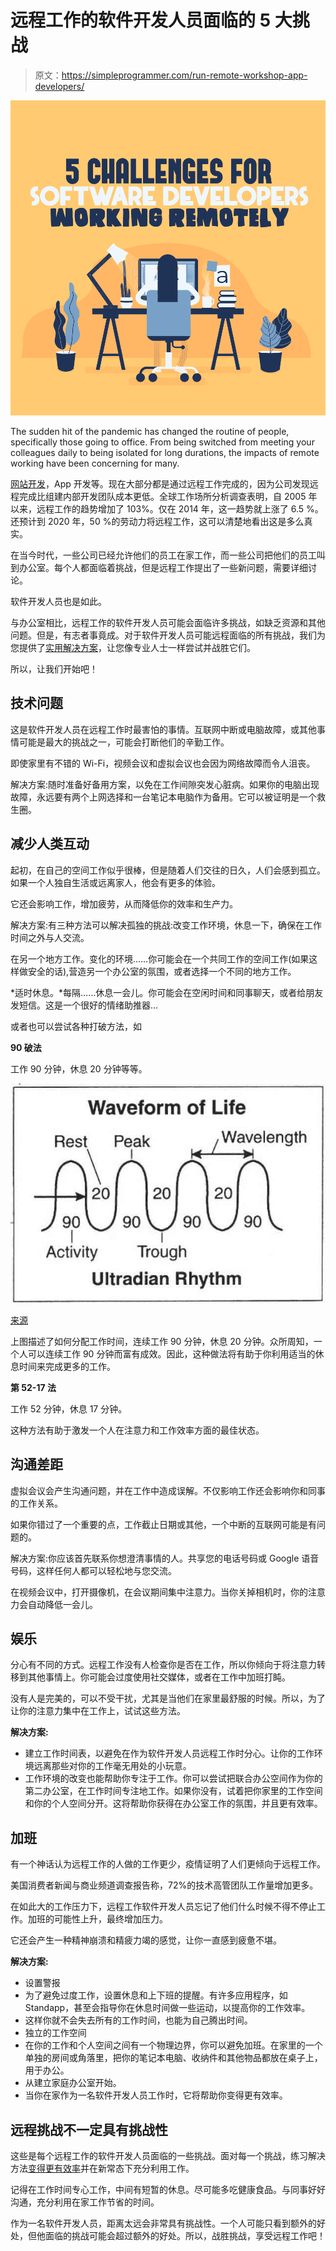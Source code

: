 # 远程工作的软件开发人员面临的 5 大挑战

> 原文：<https://simpleprogrammer.com/run-remote-workshop-app-developers/>

![challenges working remotely](img/743f2116f844f55336f6e6ce8bd1afe1.png)

The sudden hit of the pandemic has changed the routine of people, specifically those going to office. From being switched from meeting your colleagues daily to being isolated for long durations, the impacts of remote working have been concerning for many.

[网站开发](https://www.skynettechnologies.com/web-development-usa)，App 开发等。现在大部分都是通过远程工作完成的，因为公司发现远程完成比组建内部开发团队成本更低。全球工作场所分析调查表明，自 2005 年以来，远程工作的趋势增加了 103%。仅在 2014 年，这一趋势就上涨了 6.5 %。还预计到 2020 年，50 %的劳动力将远程工作，这可以清楚地看出这是多么真实。

在当今时代，一些公司已经允许他们的员工在家工作，而一些公司把他们的员工叫到办公室。每个人都面临着挑战，但是远程工作提出了一些新问题，需要详细讨论。

软件开发人员也是如此。

与办公室相比，远程工作的软件开发人员可能会面临许多挑战，如缺乏资源和其他问题。但是，有志者事竟成。对于软件开发人员可能远程面临的所有挑战，我们为您提供了[实用解决方案](https://www.amazon.com/dp/1647820529/makithecompsi-20)，让您像专业人士一样尝试并战胜它们。

所以，让我们开始吧！

## 技术问题

这是软件开发人员在远程工作时最害怕的事情。互联网中断或电脑故障，或其他事情可能是最大的挑战之一，可能会打断他们的辛勤工作。

即使家里有不错的 Wi-Fi，视频会议和虚拟会议也会因为网络故障而令人沮丧。

解决方案:随时准备好备用方案，以免在工作间隙突发心脏病。如果你的电脑出现故障，永远要有两个上网选择和一台笔记本电脑作为备用。它可以被证明是一个救生圈。

## 减少人类互动

起初，在自己的空间工作似乎很棒，但是随着人们交往的日久，人们会感到孤立。如果一个人独自生活或远离家人，他会有更多的体验。

它还会影响工作，增加疲劳，从而降低你的效率和生产力。

解决方案:有三种方法可以解决孤独的挑战:改变工作环境，休息一下，确保在工作时间之外与人交流。

在另一个地方工作。变化的环境……你可能会在一个共同工作的空间工作(如果这样做安全的话),营造另一个办公室的氛围，或者选择一个不同的地方工作。

*适时休息。*每隔……休息一会儿。你可能会在空闲时间和同事聊天，或者给朋友发短信。这是一个很好的情绪助推器…

或者也可以尝试各种打破方法，如

**90 破法**

工作 90 分钟，休息 20 分钟等等。

![challenges working remotely](img/c0b8357146594f049637b1b40195b85c.png)

[来源](https://buffer.com/resources/content/images/wp-content/uploads/2014/08/3013188-inline-ultradian-rhythm-inline.jpg)

上图描述了如何分配工作时间，连续工作 90 分钟，休息 20 分钟。众所周知，一个人可以连续工作 90 分钟而富有成效。因此，这种做法将有助于你利用适当的休息时间来完成更多的工作。

**第 52-17 法**

工作 52 分钟，休息 17 分钟。

这种方法有助于激发一个人在注意力和工作效率方面的最佳状态。

## 沟通差距

虚拟会议会产生沟通问题，并在工作中造成误解。不仅影响工作还会影响你和同事的工作关系。

如果你错过了一个重要的点，工作截止日期或其他，一个中断的互联网可能是有问题的。

解决方案:你应该首先联系你想澄清事情的人。共享您的电话号码或 Google 语音号码，这样任何人都可以轻松地与您交流。

在视频会议中，打开摄像机，在会议期间集中注意力。当你关掉相机时，你的注意力会自动降低一会儿。

## 娱乐

分心有不同的方式。远程工作没有人检查你是否在工作，所以你倾向于将注意力转移到其他事情上。你可能会过度使用社交媒体，或者在工作中加班打盹。

没有人是完美的，可以不受干扰，尤其是当他们在家里最舒服的时候。所以，为了让你的注意力集中在工作上，试试这些方法。

**解决方案:**

*   建立工作时间表，以避免在作为软件开发人员远程工作时分心。让你的工作环境远离那些对你的工作毫无用处的小玩意。
*   工作环境的改变也能帮助你专注于工作。你可以尝试把联合办公空间作为你的第二办公室，在工作时间专注地工作。如果你没有，试着把你家里的工作空间和你的个人空间分开。这将帮助你获得在办公室工作的氛围，并且更有效率。

## 加班

有一个神话认为远程工作的人做的工作更少，疫情证明了人们更倾向于远程工作。

美国消费者新闻与商业频道调查报告称，72%的技术高管团队工作量增加更多。

在如此大的工作压力下，远程工作软件开发人员忘记了他们什么时候不得不停止工作。加班的可能性上升，最终增加压力。

它还会产生一种精神崩溃和精疲力竭的感觉，让你一直感到疲惫不堪。

**解决方案:**

*   设置警报
*   为了避免过度工作，设置休息和上下班的提醒。有许多应用程序，如 Standapp，甚至会指导你在休息时间做一些运动，以提高你的工作效率。
*   这样你就不会失去所有的工作时间，也能为自己腾出时间。
*   独立的工作空间
*   在你的工作和个人空间之间有一个物理边界，你可以避免加班。在家里的一个单独的房间或角落里，把你的笔记本电脑、收纳件和其他物品都放在桌子上，用于办公。
*   从建立家庭办公室开始。
*   当你在家作为一名软件开发人员工作时，它将帮助你变得更有效率。

## 远程挑战不一定具有挑战性

这些是每个远程工作的软件开发人员面临的一些挑战。面对每一个挑战，练习解决方法[变得更有效率](https://simpleprogrammer.com/effective-remote-work/)并在新常态下充分利用工作。

记得在工作时间专心工作，中间有短暂的休息。尽可能多吃健康食品。与同事好好沟通，充分利用在家工作节省的时间。

作为一名软件开发人员，距离太远会非常具有挑战性。一个人可能只看到额外的好处，但他面临的挑战可能会超过额外的好处。所以，战胜挑战，享受远程工作吧！
